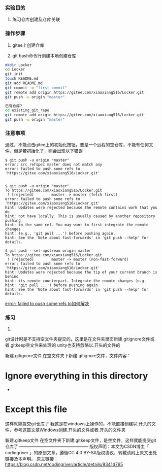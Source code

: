 

### 实验目的

1. 练习仓库创建及仓库关联

### 操作步骤
1. gitee上创建仓库

1. git bash命令行创建本地创建仓库
```bash
mkdir Locker
cd Locker
git init 
touch README.md
git add README.md
git commit -m "first commit"
git remote add origin https://gitee.com/xiaoxiang516/Locker.git
git push -u origin "master"

已有仓库?
cd existing_git_repo
git remote add origin https://gitee.com/xiaoxiang516/Locker.git
git push -u origin "master"
```

### 注意事项
通过，不能点击gitee上的初始化按钮，要是一个远程的空仓库，不能有任何文件，但是若初始化了，则会出现以下错误

```
$ git push -u origin "master"
error: src refspec master does not match any
error: failed to push some refs to 'https://gitee.com/xiaoxiang516/Locker.git'


$ git push -u origin "master"
To https://gitee.com/xiaoxiang516/Locker.git
 ! [rejected]        master -> master (fetch first)
error: failed to push some refs to 'https://gitee.com/xiaoxiang516/Locker.git'
hint: Updates were rejected because the remote contains work that you do
hint: not have locally. This is usually caused by another repository pushing
hint: to the same ref. You may want to first integrate the remote changes
hint: (e.g., 'git pull ...') before pushing again.
hint: See the 'Note about fast-forwards' in 'git push --help' for details.

$ git push --set-upstream origin master
To https://gitee.com/xiaoxiang516/Locker.git
 ! [rejected]        master -> master (non-fast-forward)
error: failed to push some refs to 'https://gitee.com/xiaoxiang516/Locker.git'
hint: Updates were rejected because the tip of your current branch is behind
hint: its remote counterpart. Integrate the remote changes (e.g.
hint: 'git pull ...') before pushing again.
hint: See the 'Note about fast-forwards' in 'git push --help' for details.

```

[error: failed to push some refs to如何解决](https://blog.csdn.net/qq_45893999/article/details/106273214)


### 练习

1.



git设计时是不支持空文件夹提交的，这里是在文件夹里面新建.gitignore文件或者.gitkeep空文件来处理的
unity也支持忽略以.开头的文件的

新建.gitignore文件
在空文件夹下新建.gitignore文件，文件内容：

# Ignore everything in this directory
*
# Except this file

这样就能提交git仓库了
我这是在windows上操作的，不能直接创建以.开头的文件，参考这篇文章Windows创建.开头的文件或者.开头的文件夹

新建.gitkeep文件
在空文件夹下新建.gitkeep文件，是空文件，这样就能提交git仓库了
————————————————
版权声明：本文为CSDN博主「 codingriver 」的原创文章，遵循CC 4.0 BY-SA版权协议，转载请附上原文出处链接及本声明。
原文链接：https://blog.csdn.net/codingriver/article/details/83414795

